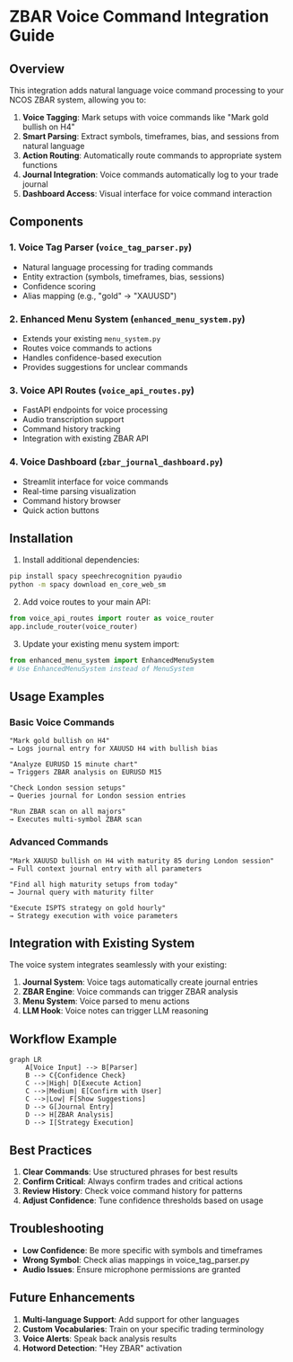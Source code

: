 # ZBAR Voice Command Integration Guide

## Overview

This integration adds natural language voice command processing to your NCOS ZBAR system, allowing you to:

1. **Voice Tagging**: Mark setups with voice commands like "Mark gold bullish on H4"
2. **Smart Parsing**: Extract symbols, timeframes, bias, and sessions from natural language
3. **Action Routing**: Automatically route commands to appropriate system functions
4. **Journal Integration**: Voice commands automatically log to your trade journal
5. **Dashboard Access**: Visual interface for voice command interaction

## Components

### 1. Voice Tag Parser (`voice_tag_parser.py`)
- Natural language processing for trading commands
- Entity extraction (symbols, timeframes, bias, sessions)
- Confidence scoring
- Alias mapping (e.g., "gold" → "XAUUSD")

### 2. Enhanced Menu System (`enhanced_menu_system.py`)
- Extends your existing `menu_system.py`
- Routes voice commands to actions
- Handles confidence-based execution
- Provides suggestions for unclear commands

### 3. Voice API Routes (`voice_api_routes.py`)
- FastAPI endpoints for voice processing
- Audio transcription support
- Command history tracking
- Integration with existing ZBAR API

### 4. Voice Dashboard (`zbar_journal_dashboard.py`)
- Streamlit interface for voice commands
- Real-time parsing visualization
- Command history browser
- Quick action buttons

## Installation

1. Install additional dependencies:
```bash
pip install spacy speechrecognition pyaudio
python -m spacy download en_core_web_sm
```

2. Add voice routes to your main API:
```python
from voice_api_routes import router as voice_router
app.include_router(voice_router)
```

3. Update your existing menu system import:
```python
from enhanced_menu_system import EnhancedMenuSystem
# Use EnhancedMenuSystem instead of MenuSystem
```

## Usage Examples

### Basic Voice Commands

```
"Mark gold bullish on H4"
→ Logs journal entry for XAUUSD H4 with bullish bias

"Analyze EURUSD 15 minute chart"
→ Triggers ZBAR analysis on EURUSD M15

"Check London session setups"
→ Queries journal for London session entries

"Run ZBAR scan on all majors"
→ Executes multi-symbol ZBAR scan
```

### Advanced Commands

```
"Mark XAUUSD bullish on H4 with maturity 85 during London session"
→ Full context journal entry with all parameters

"Find all high maturity setups from today"
→ Journal query with maturity filter

"Execute ISPTS strategy on gold hourly"
→ Strategy execution with voice parameters
```

## Integration with Existing System

The voice system integrates seamlessly with your existing:

1. **Journal System**: Voice tags automatically create journal entries
2. **ZBAR Engine**: Voice commands can trigger ZBAR analysis
3. **Menu System**: Voice parsed to menu actions
4. **LLM Hook**: Voice notes can trigger LLM reasoning

## Workflow Example

```mermaid
graph LR
    A[Voice Input] --> B[Parser]
    B --> C{Confidence Check}
    C -->|High| D[Execute Action]
    C -->|Medium| E[Confirm with User]
    C -->|Low| F[Show Suggestions]
    D --> G[Journal Entry]
    D --> H[ZBAR Analysis]
    D --> I[Strategy Execution]
```

## Best Practices

1. **Clear Commands**: Use structured phrases for best results
2. **Confirm Critical**: Always confirm trades and critical actions
3. **Review History**: Check voice command history for patterns
4. **Adjust Confidence**: Tune confidence thresholds based on usage

## Troubleshooting

- **Low Confidence**: Be more specific with symbols and timeframes
- **Wrong Symbol**: Check alias mappings in voice_tag_parser.py
- **Audio Issues**: Ensure microphone permissions are granted

## Future Enhancements

1. **Multi-language Support**: Add support for other languages
2. **Custom Vocabularies**: Train on your specific trading terminology
3. **Voice Alerts**: Speak back analysis results
4. **Hotword Detection**: "Hey ZBAR" activation
